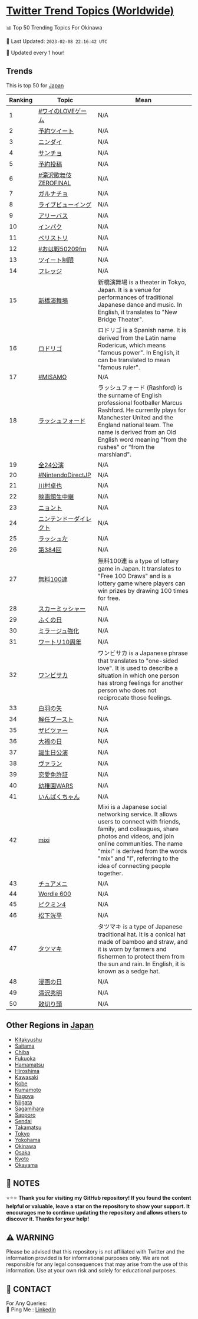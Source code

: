 [Twitter Trend Topics (Worldwide)](https://github.com/ErcinDedeoglu/Twitter-Trend-Topics)
==========


📊 Top 50 Trending Topics For Okinawa

📆 Last Updated: `2023-02-08 22:16:42 UTC`

🔧 Updated every 1 hour!


## Trends

This is top 50 for [Japan](</Japan>)

| Ranking | Topic | Mean |
| ------- | ------------ | ------------ |
| 1 | [#ワイのLOVEゲーム](http://twitter.com/search?q=%23%e3%83%af%e3%82%a4%e3%81%aeLOVE%e3%82%b2%e3%83%bc%e3%83%a0) | N/A |
| 2 | [予約ツイート](http://twitter.com/search?q=%e4%ba%88%e7%b4%84%e3%83%84%e3%82%a4%e3%83%bc%e3%83%88) | N/A |
| 3 | [ニンダイ](http://twitter.com/search?q=%e3%83%8b%e3%83%b3%e3%83%80%e3%82%a4) | N/A |
| 4 | [サンチョ](http://twitter.com/search?q=%e3%82%b5%e3%83%b3%e3%83%81%e3%83%a7) | N/A |
| 5 | [予約投稿](http://twitter.com/search?q=%e4%ba%88%e7%b4%84%e6%8a%95%e7%a8%bf) | N/A |
| 6 | [#滝沢歌舞伎ZEROFINAL](http://twitter.com/search?q=%23%e6%bb%9d%e6%b2%a2%e6%ad%8c%e8%88%9e%e4%bc%8eZEROFINAL) | N/A |
| 7 | [ガルナチョ](http://twitter.com/search?q=%e3%82%ac%e3%83%ab%e3%83%8a%e3%83%81%e3%83%a7) | N/A |
| 8 | [ライブビューイング](http://twitter.com/search?q=%e3%83%a9%e3%82%a4%e3%83%96%e3%83%93%e3%83%a5%e3%83%bc%e3%82%a4%e3%83%b3%e3%82%b0) | N/A |
| 9 | [アリーバス](http://twitter.com/search?q=%e3%82%a2%e3%83%aa%e3%83%bc%e3%83%90%e3%82%b9) | N/A |
| 10 | [インパク](http://twitter.com/search?q=%e3%82%a4%e3%83%b3%e3%83%91%e3%82%af) | N/A |
| 11 | [ペリストリ](http://twitter.com/search?q=%e3%83%9a%e3%83%aa%e3%82%b9%e3%83%88%e3%83%aa) | N/A |
| 12 | [#おは戦50209fm](http://twitter.com/search?q=%23%e3%81%8a%e3%81%af%e6%88%a650209fm) | N/A |
| 13 | [ツイート制限](http://twitter.com/search?q=%e3%83%84%e3%82%a4%e3%83%bc%e3%83%88%e5%88%b6%e9%99%90) | N/A |
| 14 | [フレッジ](http://twitter.com/search?q=%e3%83%95%e3%83%ac%e3%83%83%e3%82%b8) | N/A |
| 15 | [新橋演舞場](http://twitter.com/search?q=%e6%96%b0%e6%a9%8b%e6%bc%94%e8%88%9e%e5%a0%b4) | 新橋演舞場 is a theater in Tokyo, Japan. It is a venue for performances of traditional Japanese dance and music. In English, it translates to "New Bridge Theater". |
| 16 | [ロドリゴ](http://twitter.com/search?q=%e3%83%ad%e3%83%89%e3%83%aa%e3%82%b4) | ロドリゴ is a Spanish name. It is derived from the Latin name Rodericus, which means "famous power". In English, it can be translated to mean "famous ruler". |
| 17 | [#MISAMO](http://twitter.com/search?q=%23MISAMO) | N/A |
| 18 | [ラッシュフォード](http://twitter.com/search?q=%e3%83%a9%e3%83%83%e3%82%b7%e3%83%a5%e3%83%95%e3%82%a9%e3%83%bc%e3%83%89) | ラッシュフォード (Rashford) is the surname of English professional footballer Marcus Rashford. He currently plays for Manchester United and the England national team. The name is derived from an Old English word meaning "from the rushes" or "from the marshland". |
| 19 | [全24公演](http://twitter.com/search?q=%e5%85%a824%e5%85%ac%e6%bc%94) | N/A |
| 20 | [#NintendoDirectJP](http://twitter.com/search?q=%23NintendoDirectJP) | N/A |
| 21 | [川村卓也](http://twitter.com/search?q=%e5%b7%9d%e6%9d%91%e5%8d%93%e4%b9%9f) | N/A |
| 22 | [映画館生中継](http://twitter.com/search?q=%e6%98%a0%e7%94%bb%e9%a4%a8%e7%94%9f%e4%b8%ad%e7%b6%99) | N/A |
| 23 | [ニョント](http://twitter.com/search?q=%e3%83%8b%e3%83%a7%e3%83%b3%e3%83%88) | N/A |
| 24 | [ニンテンドーダイレクト](http://twitter.com/search?q=%e3%83%8b%e3%83%b3%e3%83%86%e3%83%b3%e3%83%89%e3%83%bc%e3%83%80%e3%82%a4%e3%83%ac%e3%82%af%e3%83%88) | N/A |
| 25 | [ラッシュ左](http://twitter.com/search?q=%e3%83%a9%e3%83%83%e3%82%b7%e3%83%a5%e5%b7%a6) | N/A |
| 26 | [第384回](http://twitter.com/search?q=%e7%ac%ac384%e5%9b%9e) | N/A |
| 27 | [無料100連](http://twitter.com/search?q=%e7%84%a1%e6%96%99100%e9%80%a3) | 無料100連 is a type of lottery game in Japan. It translates to "Free 100 Draws" and is a lottery game where players can win prizes by drawing 100 times for free. |
| 28 | [スカーミッシャー](http://twitter.com/search?q=%e3%82%b9%e3%82%ab%e3%83%bc%e3%83%9f%e3%83%83%e3%82%b7%e3%83%a3%e3%83%bc) | N/A |
| 29 | [ふくの日](http://twitter.com/search?q=%e3%81%b5%e3%81%8f%e3%81%ae%e6%97%a5) | N/A |
| 30 | [ミラージュ強化](http://twitter.com/search?q=%e3%83%9f%e3%83%a9%e3%83%bc%e3%82%b8%e3%83%a5%e5%bc%b7%e5%8c%96) | N/A |
| 31 | [ワートリ10周年](http://twitter.com/search?q=%e3%83%af%e3%83%bc%e3%83%88%e3%83%aa10%e5%91%a8%e5%b9%b4) | N/A |
| 32 | [ワンビサカ](http://twitter.com/search?q=%e3%83%af%e3%83%b3%e3%83%93%e3%82%b5%e3%82%ab) | ワンビサカ is a Japanese phrase that translates to "one-sided love". It is used to describe a situation in which one person has strong feelings for another person who does not reciprocate those feelings. |
| 33 | [白羽の矢](http://twitter.com/search?q=%e7%99%bd%e7%be%bd%e3%81%ae%e7%9f%a2) | N/A |
| 34 | [解任ブースト](http://twitter.com/search?q=%e8%a7%a3%e4%bb%bb%e3%83%96%e3%83%bc%e3%82%b9%e3%83%88) | N/A |
| 35 | [ザビツァー](http://twitter.com/search?q=%e3%82%b6%e3%83%93%e3%83%84%e3%82%a1%e3%83%bc) | N/A |
| 36 | [大福の日](http://twitter.com/search?q=%e5%a4%a7%e7%a6%8f%e3%81%ae%e6%97%a5) | N/A |
| 37 | [誕生日公演](http://twitter.com/search?q=%e8%aa%95%e7%94%9f%e6%97%a5%e5%85%ac%e6%bc%94) | N/A |
| 38 | [ヴァラン](http://twitter.com/search?q=%e3%83%b4%e3%82%a1%e3%83%a9%e3%83%b3) | N/A |
| 39 | [恋愛免許証](http://twitter.com/search?q=%e6%81%8b%e6%84%9b%e5%85%8d%e8%a8%b1%e8%a8%bc) | N/A |
| 40 | [幼稚園WARS](http://twitter.com/search?q=%e5%b9%bc%e7%a8%9a%e5%9c%92WARS) | N/A |
| 41 | [いんぱくちゃん](http://twitter.com/search?q=%e3%81%84%e3%82%93%e3%81%b1%e3%81%8f%e3%81%a1%e3%82%83%e3%82%93) | N/A |
| 42 | [mixi](http://twitter.com/search?q=mixi) | Mixi is a Japanese social networking service. It allows users to connect with friends, family, and colleagues, share photos and videos, and join online communities. The name "mixi" is derived from the words "mix" and "I", referring to the idea of connecting people together. |
| 43 | [チュアメニ](http://twitter.com/search?q=%e3%83%81%e3%83%a5%e3%82%a2%e3%83%a1%e3%83%8b) | N/A |
| 44 | [Wordle 600](http://twitter.com/search?q=Wordle+600) | N/A |
| 45 | [ピクミン4](http://twitter.com/search?q=%e3%83%94%e3%82%af%e3%83%9f%e3%83%b34) | N/A |
| 46 | [松下洸平](http://twitter.com/search?q=%e6%9d%be%e4%b8%8b%e6%b4%b8%e5%b9%b3) | N/A |
| 47 | [タツマキ](http://twitter.com/search?q=%e3%82%bf%e3%83%84%e3%83%9e%e3%82%ad) | タツマキ is a type of Japanese traditional hat. It is a conical hat made of bamboo and straw, and it is worn by farmers and fishermen to protect them from the sun and rain. In English, it is known as a sedge hat. |
| 48 | [漫画の日](http://twitter.com/search?q=%e6%bc%ab%e7%94%bb%e3%81%ae%e6%97%a5) | N/A |
| 49 | [滝沢秀明](http://twitter.com/search?q=%e6%bb%9d%e6%b2%a2%e7%a7%80%e6%98%8e) | N/A |
| 50 | [散切り頭](http://twitter.com/search?q=%e6%95%a3%e5%88%87%e3%82%8a%e9%a0%ad) | N/A |



## Other Regions in [Japan](</Japan>)

* [Kitakyushu](</Japan/Kitakyushu.md>)
* [Saitama](</Japan/Saitama.md>)
* [Chiba](</Japan/Chiba.md>)
* [Fukuoka](</Japan/Fukuoka.md>)
* [Hamamatsu](</Japan/Hamamatsu.md>)
* [Hiroshima](</Japan/Hiroshima.md>)
* [Kawasaki](</Japan/Kawasaki.md>)
* [Kobe](</Japan/Kobe.md>)
* [Kumamoto](</Japan/Kumamoto.md>)
* [Nagoya](</Japan/Nagoya.md>)
* [Niigata](</Japan/Niigata.md>)
* [Sagamihara](</Japan/Sagamihara.md>)
* [Sapporo](</Japan/Sapporo.md>)
* [Sendai](</Japan/Sendai.md>)
* [Takamatsu](</Japan/Takamatsu.md>)
* [Tokyo](</Japan/Tokyo.md>)
* [Yokohama](</Japan/Yokohama.md>)
* [Okinawa](</Japan/Okinawa.md>)
* [Osaka](</Japan/Osaka.md>)
* [Kyoto](</Japan/Kyoto.md>)
* [Okayama](</Japan/Okayama.md>)



## 📝 NOTES

⭐⭐⭐ **Thank you for visiting my GitHub repository! If you found the content helpful or valuable, leave a star on the repository to show your support. It encourages me to continue updating the repository and allows others to discover it. Thanks for your help!**


## ⚠️ WARNING

Please be advised that this repository is not affiliated with Twitter and the information provided is for informational purposes only. We are not responsible for any legal consequences that may arise from the use of this information. Use at your own risk and solely for educational purposes.


## 📨 CONTACT

 For Any Queries:  
            🏓 Ping Me : [LinkedIn](https://www.linkedin.com/in/ercindedeoglu/)
